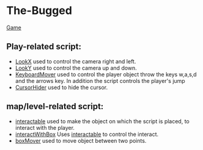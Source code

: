 # The-Bugged

[Game](https://yarinsh.itch.io/the-bugged)

## Play-related script:

* [LookX](https://github.com/gamedev-yarin/The-Bugged/blob/main/Assets/Script/Player/LookX.cs) used to control the camera right and left.
* [LookY](https://github.com/gamedev-yarin/The-Bugged/blob/main/Assets/Script/Player/LookY.cs) used to control the camera up and down.
* [KeyboardMover](https://github.com/gamedev-yarin/The-Bugged/blob/main/Assets/Script/Player/KeyboardMover.cs) used to control the player object throw the keys w,a,s,d and the arrows key. In addition the script controls the player's jump
* [CursorHider](https://github.com/gamedev-yarin/The-Bugged/blob/main/Assets/Script/Player/CursorHider.cs) used to hide the cursor.

## map/level-related script:
* [interactable](https://github.com/gamedev-yarin/The-Bugged/blob/main/Assets/Script/interactable.cs) used to make the object on which the script is placed, to interact with the player.
* [interactWithBox](https://github.com/gamedev-yarin/The-Bugged/blob/main/Assets/Script/interactWithBox.cs) Uses [interactable](https://github.com/gamedev-yarin/The-Bugged/blob/main/Assets/Script/interactable.cs) to control the interact.
* [boxMover](https://github.com/gamedev-yarin/The-Bugged/blob/main/Assets/Script/Player/LookY.cs) used to move object between two points.
